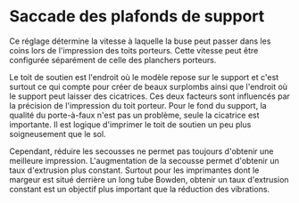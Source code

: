 Saccade des plafonds de support
====
Ce réglage détermine la vitesse à laquelle la buse peut passer dans les coins lors de l'impression des toits porteurs. Cette vitesse peut être configurée séparément de celle des planchers porteurs.

Le toit de soutien est l'endroit où le modèle repose sur le support et c'est surtout ce qui compte pour créer de beaux surplombs ainsi que l'endroit où le support peut laisser des cicatrices. Ces deux facteurs sont influencés par la précision de l'impression du toit porteur. Pour le fond du support, la qualité du porte-à-faux n'est pas un problème, seule la cicatrice est importante. Il est logique d'imprimer le toit de soutien un peu plus soigneusement que le sol.

Cependant, réduire les secousses ne permet pas toujours d'obtenir une meilleure impression. L'augmentation de la secousse permet d'obtenir un taux d'extrusion plus constant. Surtout pour les imprimantes dont le margeur est situé derrière un long tube Bowden, obtenir un taux d'extrusion constant est un objectif plus important que la réduction des vibrations.
